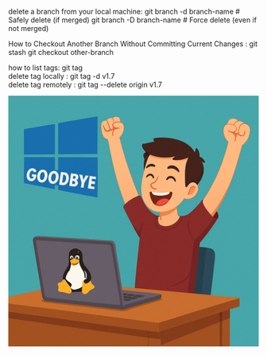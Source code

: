  delete a branch from your local machine:
git branch -d branch-name     # Safely delete (if merged)
git branch -D branch-name     # Force delete (even if not merged)

How to Checkout Another Branch Without Committing Current Changes :
git stash
git checkout other-branch

how to list tags: git tag       
delete tag locally  : git tag -d  v1.7  
delete tag  remotely : git tag --delete  origin v1.7

![My Image](imge.png)
